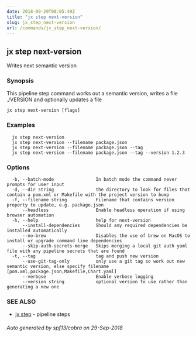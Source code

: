 ```yaml
---
date: 2018-09-29T08:05:49Z
title: "jx step next-version"
slug: jx_step_next-version
url: /commands/jx_step_next-version/
---
```

## jx step next-version

Writes next semantic version

### Synopsis

This pipeline step command works out a semantic version, writes a file ./VERSION and optionally updates a file

```
jx step next-version [flags]
```

### Examples

```
  jx step next-version
  jx step next-version --filename package.json
  jx step next-version --filename package.json --tag
  jx step next-version --filename package.json --tag --version 1.2.3
```

### Options

```
  -b, --batch-mode                In batch mode the command never prompts for user input
  -d, --dir string                the directory to look for files that contain a pom.xml or Makefile with the project version to bump
  -f, --filename string           Filename that contains version property to update, e.g. package.json
      --headless                  Enable headless operation if using browser automation
  -h, --help                      help for next-version
      --install-dependencies      Should any required dependencies be installed automatically
      --no-brew                   Disables the use of brew on MacOS to install or upgrade command line dependencies
      --skip-auth-secrets-merge   Skips merging a local git auth yaml file with any pipeline secrets that are found
  -t, --tag                       tag and push new version
      --use-git-tag-only          only use a git tag so work out new semantic version, else specify filename [pom.xml,package.json,Makefile,Chart.yaml]
      --verbose                   Enable verbose logging
      --version string            optional version to use rather than generating a new one
```

### SEE ALSO

* [jx step](/commands/jx_step/)	 - pipeline steps

###### Auto generated by spf13/cobra on 29-Sep-2018
